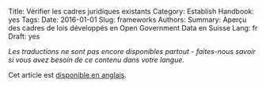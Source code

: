 Title: Vérifier les cadres juridiques existants
Category: Establish
Handbook: yes
Tags:
Date: 2016-01-01
Slug: frameworks
Authors:
Summary: Aperçu des cadres de lois développés en Open Government Data en Suisse
Lang: fr
Draft: yes


<em>Les traductions ne sont pas encore disponibles partout - faites-nous savoir si vous avez besoin de ce contenu dans votre langue.</em>

Cet article est [disponible en anglais](/en/establish/frameworks).
